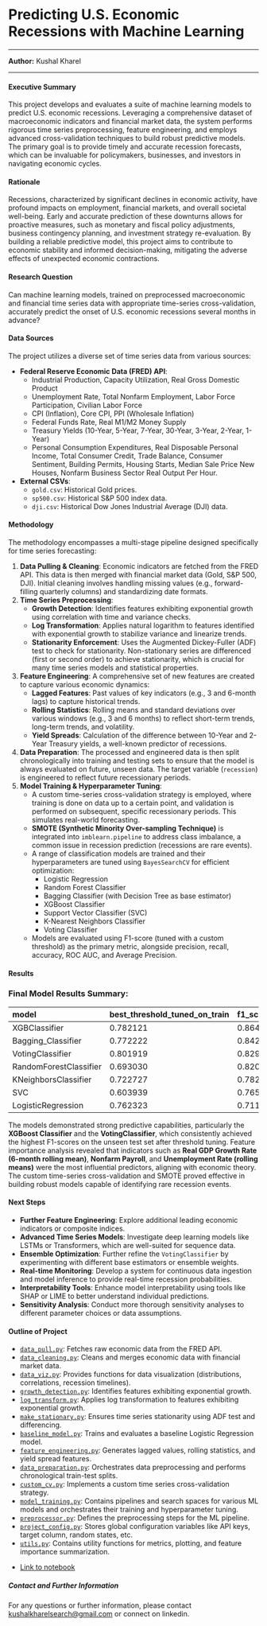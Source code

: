 # Predicting U.S. Economic Recessions with Machine Learning
---

**Author:** Kushal Kharel

---

#### Executive Summary

This project develops and evaluates a suite of machine learning models to predict U.S. economic recessions. Leveraging a comprehensive dataset of macroeconomic indicators and financial market data, the system performs rigorous time series preprocessing, feature engineering, and employs advanced cross-validation techniques to build robust predictive models. The primary goal is to provide timely and accurate recession forecasts, which can be invaluable for policymakers, businesses, and investors in navigating economic cycles.

#### Rationale

Recessions, characterized by significant declines in economic activity, have profound impacts on employment, financial markets, and overall societal well-being. Early and accurate prediction of these downturns allows for proactive measures, such as monetary and fiscal policy adjustments, business contingency planning, and investment strategy re-evaluation. By building a reliable predictive model, this project aims to contribute to economic stability and informed decision-making, mitigating the adverse effects of unexpected economic contractions.

#### Research Question

Can machine learning models, trained on preprocessed macroeconomic and financial time series data with appropriate time-series cross-validation, accurately predict the onset of U.S. economic recessions several months in advance?

#### Data Sources

The project utilizes a diverse set of time series data from various sources:

* **Federal Reserve Economic Data (FRED) API**:
    * Industrial Production, Capacity Utilization, Real Gross Domestic Product
    * Unemployment Rate, Total Nonfarm Employment, Labor Force Participation, Civilian Labor Force
    * CPI (Inflation), Core CPI, PPI (Wholesale Inflation)
    * Federal Funds Rate, Real M1/M2 Money Supply
    * Treasury Yields (10-Year, 5-Year, 7-Year, 30-Year, 3-Year, 2-Year, 1-Year)
    * Personal Consumption Expenditures, Real Disposable Personal Income, Total Consumer Credit, Trade Balance, Consumer Sentiment, Building Permits, Housing Starts, Median Sale Price New Houses, Nonfarm Business Sector Real Output Per Hour.
* **External CSVs**:
    * `gold.csv`: Historical Gold prices.
    * `sp500.csv`: Historical S&P 500 index data.
    * `dji.csv`: Historical Dow Jones Industrial Average (DJI) data.

#### Methodology

The methodology encompasses a multi-stage pipeline designed specifically for time series forecasting:

1.  **Data Pulling & Cleaning**: Economic indicators are fetched from the FRED API. This data is then merged with financial market data (Gold, S&P 500, DJI). Initial cleaning involves handling missing values (e.g., forward-filling quarterly columns) and standardizing date formats.
2.  **Time Series Preprocessing**:
    * **Growth Detection**: Identifies features exhibiting exponential growth using correlation with time and variance checks.
    * **Log Transformation**: Applies natural logarithm to features identified with exponential growth to stabilize variance and linearize trends.
    * **Stationarity Enforcement**: Uses the Augmented Dickey-Fuller (ADF) test to check for stationarity. Non-stationary series are differenced (first or second order) to achieve stationarity, which is crucial for many time series models and statistical properties.
3.  **Feature Engineering**: A comprehensive set of new features are created to capture various economic dynamics:
    * **Lagged Features**: Past values of key indicators (e.g., 3 and 6-month lags) to capture historical trends.
    * **Rolling Statistics**: Rolling means and standard deviations over various windows (e.g., 3 and 6 months) to reflect short-term trends, long-term trends, and volatility.
    * **Yield Spreads**: Calculation of the difference between 10-Year and 2-Year Treasury yields, a well-known predictor of recessions.
4.  **Data Preparation**: The processed and engineered data is then split chronologically into training and testing sets to ensure that the model is always evaluated on future, unseen data. The target variable (`recession`) is engineered to reflect future recessionary periods.
5.  **Model Training & Hyperparameter Tuning**:
    * A custom time-series cross-validation strategy is employed, where training is done on data up to a certain point, and validation is performed on subsequent, specific recessionary periods. This simulates real-world forecasting.
    * **SMOTE (Synthetic Minority Over-sampling Technique)** is integrated into `imblearn.pipeline` to address class imbalance, a common issue in recession prediction (recessions are rare events).
    * A range of classification models are trained and their hyperparameters are tuned using `BayesSearchCV` for efficient optimization:
        * Logistic Regression
        * Random Forest Classifier
        * Bagging Classifier (with Decision Tree as base estimator)
        * XGBoost Classifier
        * Support Vector Classifier (SVC)
        * K-Nearest Neighbors Classifier
        * Voting Classifier
    * Models are evaluated using F1-score (tuned with a custom threshold) as the primary metric, alongside precision, recall, accuracy, ROC AUC, and Average Precision.

#### Results

### Final Model Results Summary:

| model                  | best_threshold_tuned_on_train | f1_score_on_test_with_tuned_threshold | train_accuracy | test_accuracy | precision | recall | f1_score | roc_auc_score | average_precision_score |
| :--------------------- | :---------------------------- | :------------------------------------ | :------------- | :------------ | :-------- | :----- | :------- | :------------ | :---------------------- |
| XGBClassifier          | 0.782121                      | 0.864865                              | 0.982857       | 0.976744      | 0.941176  | 0.80   | 0.864865 | 0.946410      | 0.863192                |
| Bagging_Classifier     | 0.772222                      | 0.842105                              | 0.971429       | 0.972093      | 0.888889  | 0.80   | 0.842105 | 0.929744      | 0.864102                |
| VotingClassifier       | 0.801919                      | 0.829268                              | 0.985714       | 0.967442      | 0.809524  | 0.85   | 0.829268 | 0.975641      | 0.911291                |
| RandomForestClassifier | 0.693030                      | 0.820513                              | 0.977143       | 0.967442      | 0.842105  | 0.80   | 0.820513 | 0.929615      | 0.771769                |
| KNeighborsClassifier   | 0.722727                      | 0.782609                              | 0.985714       | 0.953488      | 0.782609  | 0.782609 | 0.782609 | 0.985714      | 0.782609                |
| SVC                    | 0.603939                      | 0.765957                              | 0.977143       | 0.948837      | 0.666667  | 0.90   | 0.765957 | 0.961410      | 0.734703                |
| LogisticRegression     | 0.762323                      | 0.711111                              | 0.974286       | 0.939535      | 0.640000  | 0.80   | 0.711111 | 0.939231      | 0.548671                |

The models demonstrated strong predictive capabilities, particularly the **XGBoost Classifier** and the **VotingClassifier**, which consistently achieved the highest F1-scores on the unseen test set after threshold tuning. Feature importance analysis revealed that indicators such as **Real GDP Growth Rate (6-month rolling mean)**, **Nonfarm Payroll**, and **Unemployment Rate (rolling means)** were the most influential predictors, aligning with economic theory. The custom time-series cross-validation and SMOTE proved effective in building robust models capable of identifying rare recession events.

#### Next Steps

* **Further Feature Engineering**: Explore additional leading economic indicators or composite indices.
* **Advanced Time Series Models**: Investigate deep learning models like LSTMs or Transformers, which are well-suited for sequence data.
* **Ensemble Optimization**: Further refine the `VotingClassifier` by experimenting with different base estimators or ensemble weights.
* **Real-time Monitoring**: Develop a system for continuous data ingestion and model inference to provide real-time recession probabilities.
* **Interpretability Tools**: Enhance model interpretability using tools like SHAP or LIME to better understand individual predictions.
* **Sensitivity Analysis**: Conduct more thorough sensitivity analyses to different parameter choices or data assumptions.

#### Outline of Project

* [`data_pull.py`](data_pull.py): Fetches raw economic data from the FRED API.
* [`data_cleaning.py`](data_cleaning.py): Cleans and merges economic data with financial market data.
* [`data_viz.py`](data_viz.py): Provides functions for data visualization (distributions, correlations, recession timelines).
* [`growth_detection.py`](growth_detection.py): Identifies features exhibiting exponential growth.
* [`log_transform.py`](log_transform.py): Applies log transformation to features exhibiting exponential growth.
* [`make_stationary.py`](make_stationary.py): Ensures time series stationarity using ADF test and differencing.
* [`baseline_model.py`](baseline_model.py): Trains and evaluates a baseline Logistic Regression model.
* [`feature_engineering.py`](feature_engineering.py): Generates lagged values, rolling statistics, and yield spread features.
* [`data_preparation.py`](data_preparation.py): Orchestrates data preprocessing and performs chronological train-test splits.
* [`custom_cv.py`](custom_cv.py): Implements a custom time series cross-validation strategy.
* [`model_training.py`](model_training.py): Contains pipelines and search spaces for various ML models and orchestrates their training and hyperparameter tuning.
* [`preprocessor.py`](preprocessor.py): Defines the preprocessing steps for the ML pipeline.
* [`project_config.py`](project_config.py): Stores global configuration variables like API keys, target column, random states, etc.
* [`utils.py`](utils.py): Contains utility functions for metrics, plotting, and feature importance summarization.

- [Link to notebook](https://github.com/kkharel/Capstone-RecessionPrediction/blob/main/RecessionPrediction.ipynb)


##### Contact and Further Information

For any questions or further information, please contact kushalkharelsearch@gmail.com or connect on linkedin.
